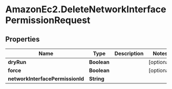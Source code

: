 # AmazonEc2.DeleteNetworkInterfacePermissionRequest

## Properties

Name | Type | Description | Notes
------------ | ------------- | ------------- | -------------
**dryRun** | **Boolean** |  | [optional] 
**force** | **Boolean** |  | [optional] 
**networkInterfacePermissionId** | **String** |  | 


